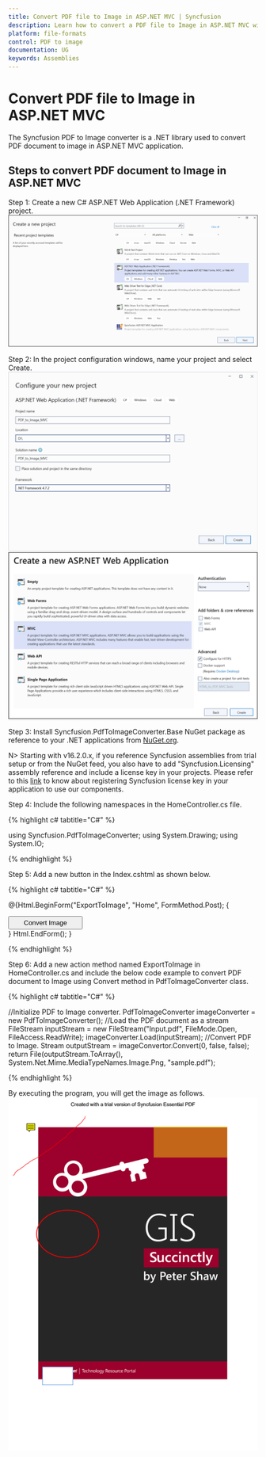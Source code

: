```yaml
---
title: Convert PDF file to Image in ASP.NET MVC | Syncfusion
description: Learn how to convert a PDF file to Image in ASP.NET MVC with easy steps using System Drawing library.
platform: file-formats
control: PDF to image
documentation: UG
keywords: Assemblies
---
```


# Convert PDF file to Image in ASP.NET MVC

The Syncfusion PDF to Image converter is a .NET library used to convert PDF document to image in ASP.NET MVC application.  

## Steps to convert PDF document to Image in ASP.NET MVC

Step 1: Create a new C# ASP.NET Web Application (.NET Framework) project.
![Create ASP.NET MVC application](MVC_images/aspnetmvc1.png)   

Step 2: In the project configuration windows, name your project and select Create.
![Configuration window1](MVC_images/aspnetmvc2.png)   
![Configuration window2](MVC_images/aspnetmvc3.png)   

Step 3: Install Syncfusion.PdfToImageConverter.Base NuGet package as reference to your .NET applications from [NuGet.org](https://www.nuget.org/).

N> Starting with v16.2.0.x, if you reference Syncfusion assemblies from trial setup or from the NuGet feed, you also have to add "Syncfusion.Licensing" assembly reference and include a license key in your projects. Please refer to this [link](https://help.syncfusion.com/common/essential-studio/licensing/overview) to know about registering Syncfusion license key in your application to use our components.

Step 4: Include the following namespaces in the HomeController.cs file.

{% highlight c# tabtitle="C#" %}

using Syncfusion.PdfToImageConverter;
using System.Drawing;
using System.IO;

{% endhighlight %}

Step 5: Add a new button in the Index.cshtml as shown below.

{% highlight c# tabtitle="C#" %}

@{Html.BeginForm("ExportToImage", "Home", FormMethod.Post);
    {
        <div>
            <input type="submit" value="Convert Image" style="width:150px;height:27px" />
        </div>
    }
    Html.EndForm();
 }

{% endhighlight %}

Step 6: Add a new action method named ExportToImage in HomeController.cs and include the below code example to convert PDF document to Image using Convert method in PdfToImageConverter class.

{% highlight c# tabtitle="C#" %}

//Initialize PDF to Image converter.
PdfToImageConverter imageConverter = new PdfToImageConverter();
//Load the PDF document as a stream
FileStream inputStream = new FileStream("Input.pdf", FileMode.Open, FileAccess.ReadWrite);
imageConverter.Load(inputStream);
//Convert PDF to Image.
Stream outputStream = imageConvertor.Convert(0, false, false);
return File(outputStream.ToArray(), System.Net.Mime.MediaTypeNames.Image.Png, "sample.pdf");

{% endhighlight %}

By executing the program, you will get the image as follows.
![Convert PDFToImage WPF output](GettingStarted_images/pdftoimageoutput.png)
